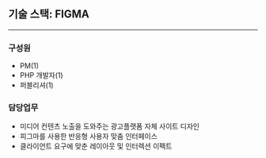 ## 기술 스택: FIGMA

---

### 구성원

- PM(1)
- PHP 개발자(1)
- 퍼블리셔(1)

### 담당업무

- 미디어 컨텐츠 노출을 도와주는 광고플랫폼 자체 사이트 디자인
- 피그마를 사용한 반응형 사용자 맞춤 인터페이스
- 클라이언트 요구에 맞춘 레이아웃 및 인터렉션 이펙트
